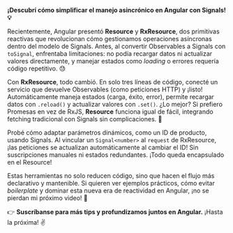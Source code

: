 **¡Descubrí cómo simplificar el manejo asincrónico en Angular con Signals! 💡**  

Recientemente, Angular presentó **Resource** y **RxResource**, dos primitivas reactivas que revolucionan cómo gestionamos operaciones asíncronas dentro del modelo de Signals. Antes, al convertir Observables a Signals con `toSignal`, enfrentaba limitaciones: no podía recargar datos ni actualizar valores directamente, y manejar estados como *loading* o errores requería código repetitivo. 😓  

Con **RxResource**, todo cambió. En solo tres líneas de código, conecté un servicio que devuelve Observables (como peticiones HTTP) y ¡listo! Automáticamente maneja estados (carga, éxito, error), permite recargar datos con `.reload()` y actualizar valores con `.set()`. ¿Lo mejor? Si prefiero Promesas en vez de RxJS, **Resource** funciona igual de fácil, integrando fetching tradicional con Signals sin complicaciones. 🚀  

Probé cómo adaptar parámetros dinámicos, como un ID de producto, usando Signals. Al vincular un `Signal<number>` al `request` de RxResource, ¡las peticiones se actualizan automáticamente al cambiar el ID! Sin suscripciones manuales ni estados redundantes. ¡Todo queda encapsulado en el Resource!  

Estas herramientas no solo reducen código, sino que hacen el flujo más declarativo y mantenible. Si quieren ver ejemplos prácticos, cómo evitar *boilerplate* y dominar esta nueva era de reactividad en Angular, ¡no se pierdan mi próximo video! 🎥  

👉 **Suscríbanse para más tips y profundizamos juntos en Angular.** ¡Hasta la próxima! ✌️